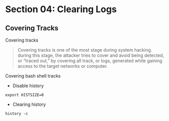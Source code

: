 # Section 04: Clearing Logs

## Covering Tracks
Covering tracks
> Covering tracks is one of the most stage during system hacking. during this stage, the attacker tries to cover and avoid being detected, or “traced out,” by covering all track, or logs, generated while gaining access to the target networks or computer.

Covering bash shell tracks
- Disable history
```shell
export HISTSIZE=0
```
- Clearing history
```shell
history -c
```